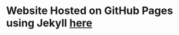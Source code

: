 # Website Hosted on GitHub Pages using Jekyll [here](https://github.com/cse110-sp25-group12/cse110-sp25-group12.git)
